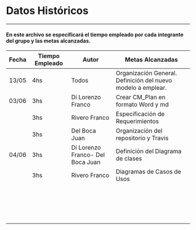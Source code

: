 # Datos Históricos #

----------

#### En este archivo se especificará el tiempo empleado por cada integrante del grupo y las metas alcanzadas. ####

| Fecha | Tiempo Empleado | Autor | Metas Alcanzadas |
|-------|-----------------|-------------------|--------------------------------------------------------------|
| 13/05 | 4hs | Todos | Organización General. Definición del nuevo modelo a emplear. |
| 03/06 | 3hs | Di Lorenzo Franco | Crear CM_Plan en formato Word y md |
|  | 3hs | Rivero Franco | Especificación de Requerimientos |
|  | 3hs | Del Boca Juan | Organización del repositorio y Travis |
| 04/06 | 3hs | Di Lorenzo Franco- Del Boca Juan | Definición del Diagrama de clases |
|  | 3hs | Rivero Franco | Diagramas de Casos de Usos |
|  |  |  |  |
|  |  |  |  |
|  |  |  |  |
|  |  |  |  |
|  |  |  |  |
|  |  |  |  |
|  |  |  |  |
|  |  |  |  |
|  |  |  |  |
|  |  |  |  |
|  |  |  |  |
|  |  |  |  |
|  |  |  |  |
|  |  |  |  |
|  |  |  |  |
|  |  |  |  |
|  |  |  |  |
|  |  |  |  |

